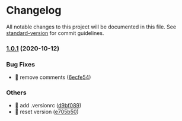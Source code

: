 # Changelog

All notable changes to this project will be documented in this file. See [standard-version](https://github.com/conventional-changelog/standard-version) for commit guidelines.

### [1.0.1](https://github.com/Ronnasayd/Auto-Front/compare/v0.0.0...v1.0.1) (2020-10-12)


### Bug Fixes

* 🐛 remove comments ([6ecfe54](https://github.com/Ronnasayd/Auto-Front/commit/6ecfe54e2dea2a53277e5966efb05eb44e1469ba))


### Others

* 🔧 add .versionrc ([d9bf089](https://github.com/Ronnasayd/Auto-Front/commit/d9bf089a751dc717f0ff0a626a6df2e379f819ce))
* 🔧 reset version ([e705b50](https://github.com/Ronnasayd/Auto-Front/commit/e705b50b7025abb34cb216bd818019bb5468d878))
